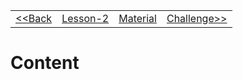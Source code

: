 |                     |                          |                          |                                     |
|-------------------- |------------------------- |------------------------- |------------------------------------ |
| [<<Back](./index.md) | [Lesson-2](./lesson-2.md) | [Material](./material.md) | [Challenge>>](./challenge/readme.md) |


# Content

